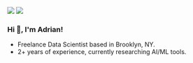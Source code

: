 [<img src="https://img.shields.io/badge/linkedin-%230077B5.svg?&style=for-the-badge&logo=linkedin&logoColor=white" />](https://www.linkedin.com/in/adrianf123)
[<img src="https://img.shields.io/badge/twitter-%230077B5.svg?&style=for-the-badge&logo=x&logoColor=white&color=black" />](https://www.twitter.com/@adriantweeted)

### Hi 👋, I'm Adrian!

- Freelance Data Scientist based in Brooklyn, NY.
- 2+ years of experience, currently researching AI/ML tools.

